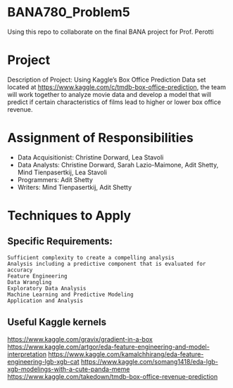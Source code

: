 # BANA780_Problem5
Using this repo to collaborate on the final BANA project for Prof. Perotti

# Project 

Description of Project: Using Kaggle’s Box Office Prediction Data set located at https://www.kaggle.com/c/tmdb-box-office-prediction, the team will work together to analyze movie data and develop a model that will predict if certain characteristics of films lead to higher or lower box office revenue.


# Assignment of Responsibilities

- Data Acquisitionist: Christine Dorward, Lea Stavoli
- Data Analysts:  Christine Dorward, Sarah Lazio-Maimone, Adit Shetty, Mind Tienpasertkij, Lea Stavoli
- Programmers: Adit Shetty
- Writers: Mind Tienpasertkij, Adit Shetty

# Techniques to Apply

## Specific Requirements:
	Sufficient complexity to create a compelling analysis
	Analysis including a predictive component that is evaluated for accuracy 
	Feature Engineering
	Data Wrangling
	Exploratory Data Analysis
	Machine Learning and Predictive Modeling
	Application and Analysis

## Useful Kaggle kernels
https://www.kaggle.com/gravix/gradient-in-a-box
https://www.kaggle.com/artgor/eda-feature-engineering-and-model-interpretation
https://www.kaggle.com/kamalchhirang/eda-feature-engineering-lgb-xgb-cat
https://www.kaggle.com/somang1418/eda-lgb-xgb-modelings-with-a-cute-panda-meme
https://www.kaggle.com/takedown/tmdb-box-office-revenue-prediction
